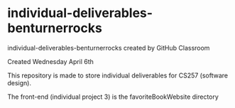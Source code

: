 # individual-deliverables-benturnerrocks
individual-deliverables-benturnerrocks created by GitHub Classroom

Created Wednesday April 6th

This repository is made to store individual deliverables for CS257 (software design).

The front-end (individual project 3) is the favoriteBookWebsite directory
